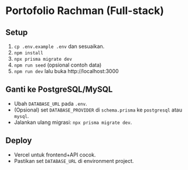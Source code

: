 # Portofolio Rachman (Full-stack)

## Setup
1. `cp .env.example .env` dan sesuaikan.
2. `npm install`
3. `npx prisma migrate dev`
4. `npm run seed` (opsional contoh data)
5. `npm run dev` lalu buka http://localhost:3000

## Ganti ke PostgreSQL/MySQL
- Ubah `DATABASE_URL` pada `.env`.
- (Opsional) set `DATABASE_PROVIDER` di `schema.prisma` ke `postgresql` atau `mysql`.
- Jalankan ulang migrasi: `npx prisma migrate dev`.

## Deploy
- Vercel untuk frontend+API cocok.
- Pastikan set `DATABASE_URL` di environment project.
